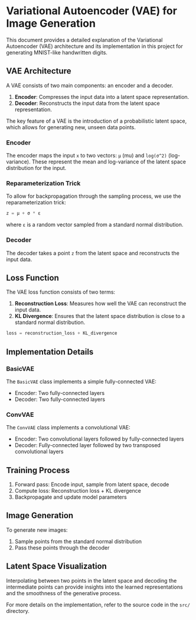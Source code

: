 # Variational Autoencoder (VAE) for Image Generation

This document provides a detailed explanation of the Variational Autoencoder (VAE) architecture and its implementation in this project for generating MNIST-like handwritten digits.

## VAE Architecture

A VAE consists of two main components: an encoder and a decoder.

1. **Encoder**: Compresses the input data into a latent space representation.
2. **Decoder**: Reconstructs the input data from the latent space representation.

The key feature of a VAE is the introduction of a probabilistic latent space, which allows for generating new, unseen data points.

### Encoder

The encoder maps the input `x` to two vectors: `μ` (mu) and `log(σ^2)` (log-variance). These represent the mean and log-variance of the latent space distribution for the input.

### Reparameterization Trick

To allow for backpropagation through the sampling process, we use the reparameterization trick:

```python
z = μ + σ * ε
```

where `ε` is a random vector sampled from a standard normal distribution.

### Decoder

The decoder takes a point `z` from the latent space and reconstructs the input data.

## Loss Function

The VAE loss function consists of two terms:

1. **Reconstruction Loss**: Measures how well the VAE can reconstruct the input data.
2. **KL Divergence**: Ensures that the latent space distribution is close to a standard normal distribution.

```python
loss = reconstruction_loss + KL_divergence
```

## Implementation Details

### BasicVAE

The `BasicVAE` class implements a simple fully-connected VAE:

- Encoder: Two fully-connected layers
- Decoder: Two fully-connected layers

### ConvVAE

The `ConvVAE` class implements a convolutional VAE:

- Encoder: Two convolutional layers followed by fully-connected layers
- Decoder: Fully-connected layer followed by two transposed convolutional layers

## Training Process

1. Forward pass: Encode input, sample from latent space, decode
2. Compute loss: Reconstruction loss + KL divergence
3. Backpropagate and update model parameters

## Image Generation

To generate new images:

1. Sample points from the standard normal distribution
2. Pass these points through the decoder

## Latent Space Visualization

Interpolating between two points in the latent space and decoding the intermediate points can provide insights into the learned representations and the smoothness of the generative process.

For more details on the implementation, refer to the source code in the `src/` directory.